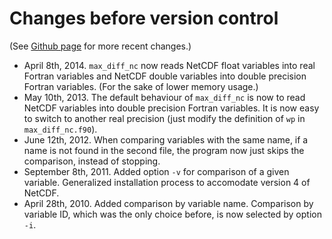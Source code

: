 # Changes before version control

(See [Github
page](https://github.com/lguez/Max_diff_nc/commits/master) for more
recent changes.)

-   April 8th, 2014. `max_diff_nc` now reads NetCDF float variables into
    real Fortran variables and NetCDF double variables into double
    precision Fortran variables. (For the sake of lower memory usage.)
-   May 10th, 2013. The default behaviour of `max_diff_nc` is now to
    read NetCDF variables into double precision Fortran variables. It is
    now easy to switch to another real precision (just modify the
    definition of `wp` in `max_diff_nc.f90`).
-   June 12th, 2012. When comparing variables with the same name, if a
    name is not found in the second file, the program now just skips the
    comparison, instead of stopping.
-   September 8th, 2011. Added option `-v` for comparison of a given
    variable. Generalized installation process to accomodate version 4
    of NetCDF.
-   April 28th, 2010. Added comparison by variable name. Comparison by
    variable ID, which was the only choice before, is now selected by
    option `-i`.

